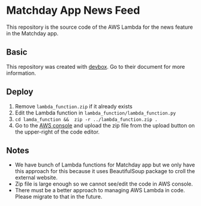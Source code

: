 # Matchday App News Feed

This repository is the source code of the AWS Lambda for the news feature in the Matchday app.

## Basic

This repository was created with [devbox](https://www.jetify.com/devbox/docs/). Go to their document for more information.

## Deploy

1. Remove `lambda_function.zip` if it already exists
2. Edit the Lambda function in `lambda_function/lambda_function.py`
3. `cd lamda_function &&  zip -r ../lambda_function.zip .`
4. Go to the [AWS console](https://ap-northeast-1.console.aws.amazon.com/lambda/home?region=ap-northeast-1#/functions/scrapingGoalcom?tab=code) and upload the zip file from the upload button on the upper-right of the code editor.


## Notes

* We have bunch of Lambda functions for Matchday app but we only have this approach for this because it uses BeautifulSoup package to croll the external website.
* Zip file is large enough so we cannot see/edit the code in AWS console.
* There must be a better approach to managing AWS Lambda in code. Please migrate to that in the future.